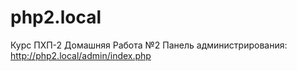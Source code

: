 # php2.local
Курс ПХП-2 Домашняя Работа №2
Панель администрирования: http://php2.local/admin/index.php
